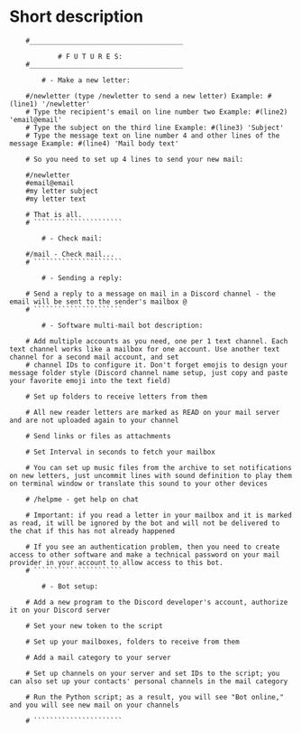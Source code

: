 # Short description

        
        #______________________________________
        
                # F U T U R E S:
        #______________________________________

            # - Make a new letter:

        #/newletter (type /newletter to send a new letter) Example: #(line1) '/newletter'
        # Type the recipient's email on line number two Example: #(line2) 'email@email'
        # Type the subject on the third line Example: #(line3) 'Subject'
        # Type the message text on line number 4 and other lines of the message Example: #(line4) 'Mail body text'

        # So you need to set up 4 lines to send your new mail:

        #/newletter
        #email@email
        #my letter subject
        #my letter text

        # That is all.
        # ``````````````````````

            # - Check mail:

        #/mail - Check mail...
        # ``````````````````````

            # - Sending a reply:

        # Send a reply to a message on mail in a Discord channel - the email will be sent to the sender's mailbox @
        # ``````````````````````

            # - Software multi-mail bot description:

        # Add multiple accounts as you need, one per 1 text channel. Each text channel works like a mailbox for one account. Use another text channel for a second mail account, and set
        # channel IDs to configure it. Don't forget emojis to design your message folder style (Discord channel name setup, just copy and paste your favorite emoji into the text field)

        # Set up folders to receive letters from them

        # All new reader letters are marked as READ on your mail server and are not uploaded again to your channel

        # Send links or files as attachments

        # Set Interval in seconds to fetch your mailbox

        # You can set up music files from the archive to set notifications on new letters, just uncommit lines with sound definition to play them on terminal window or translate this sound to your other devices

        # /helpme - get help on chat

        # Important: if you read a letter in your mailbox and it is marked as read, it will be ignored by the bot and will not be delivered to the chat if this has not already happened

        # If you see an authentication problem, then you need to create access to other software and make a technical password on your mail provider in your account to allow access to this bot.
        # ``````````````````````

            # - Bot setup:

        # Add a new program to the Discord developer's account, authorize it on your Discord server

        # Set your new token to the script

        # Set up your mailboxes, folders to receive from them

        # Add a mail category to your server

        # Set up channels on your server and set IDs to the script; you can also set up your contacts' personal channels in the mail category

        # Run the Python script; as a result, you will see "Bot online," and you will see new mail on your channels

        # ``````````````````````
